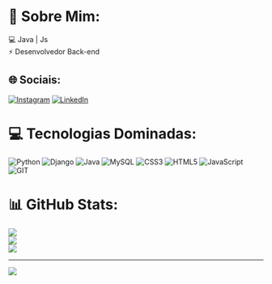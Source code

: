   # 💫 Sobre Mim:
💻 Java | Js<br>⚡ Desenvolvedor Back-end<br>


## 🌐 Sociais:
[![Instagram](https://img.shields.io/badge/Instagram-%23E4405F.svg?logo=Instagram&logoColor=white)](https://www.instagram.com/lucianopovoasc/) [![LinkedIn](https://img.shields.io/badge/LinkedIn-%230077B5.svg?logo=linkedin&logoColor=white)](https://www.linkedin.com/in/luciano-póvoas-947868231/) 

# 💻 Tecnologias Dominadas:
![Python](https://img.shields.io/badge/python-%2314354C.svg?style=flat&logo=python&logoColor=white) ![Django](https://img.shields.io/badge/Django-%23092E20.svg?style=flat&logo=django&logoColor=white) ![Java](https://img.shields.io/badge/java-%23ED8B00.svg?style=flat&logo=java&logoColor=white) ![MySQL](https://img.shields.io/badge/mysql-%2300f.svg?style=flat&logo=mysql&logoColor=white) ![CSS3](https://img.shields.io/badge/css3-%231572B6.svg?style=flat&logo=css3&logoColor=white) ![HTML5](https://img.shields.io/badge/html5-%23E34F26.svg?style=flat&logo=html5&logoColor=white) ![JavaScript](https://img.shields.io/badge/javascript-%23323330.svg?style=flat&logo=javascript&logoColor=%23F7DF1E) ![GIT](https://img.shields.io/badge/Git-fc6d26?style=flat&logo=git&logoColor=white)
# 📊 GitHub Stats:
![](https://github-readme-stats.vercel.app/api?username=lucianopovoas&theme=dark&hide_border=false&include_all_commits=false&count_private=false)<br/>
![](https://github-readme-streak-stats.herokuapp.com/?user=lucianopovoas&theme=dark&hide_border=false)<br/>
![](https://github-readme-stats.vercel.app/api/top-langs/?username=lucianopovoas&theme=dark&hide_border=false&include_all_commits=false&count_private=false&layout=compact)

---
[![](https://visitcount.itsvg.in/api?id=lucianopovoas&icon=0&color=0)](https://visitcount.itsvg.in)

<!-- Proudly created with GPRM ( https://gprm.itsvg.in ) -->
